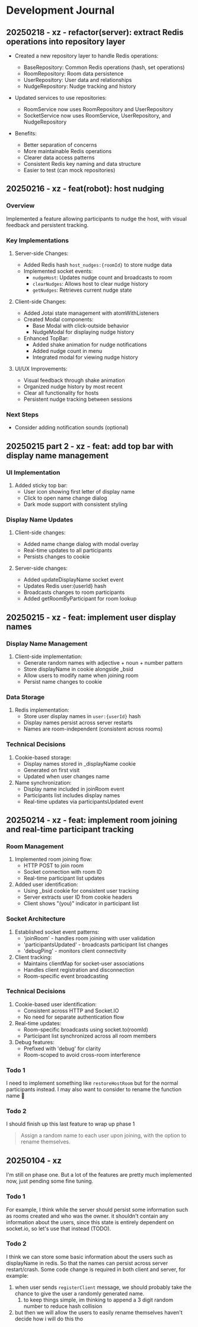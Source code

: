 # Development Journal

## 20250218 - xz - refactor(server): extract Redis operations into repository layer

- Created a new repository layer to handle Redis operations:

  - BaseRepository: Common Redis operations (hash, set operations)
  - RoomRepository: Room data persistence
  - UserRepository: User data and relationships
  - NudgeRepository: Nudge tracking and history

- Updated services to use repositories:

  - RoomService now uses RoomRepository and UserRepository
  - SocketService now uses RoomService, UserRepository, and NudgeRepository

- Benefits:
  - Better separation of concerns
  - More maintainable Redis operations
  - Clearer data access patterns
  - Consistent Redis key naming and data structure
  - Easier to test (can mock repositories)

## 20250216 - xz - feat(robot): host nudging

### Overview

Implemented a feature allowing participants to nudge the host, with visual feedback and persistent tracking.

### Key Implementations

1. Server-side Changes:

   - Added Redis hash `host_nudges:{roomId}` to store nudge data
   - Implemented socket events:
     - `nudgeHost`: Updates nudge count and broadcasts to room
     - `clearNudges`: Allows host to clear nudge history
     - `getNudges`: Retrieves current nudge state

2. Client-side Changes:

   - Added Jotai state management with atomWithListeners
   - Created Modal components:
     - Base Modal with click-outside behavior
     - NudgeModal for displaying nudge history
   - Enhanced TopBar:
     - Added shake animation for nudge notifications
     - Added nudge count in menu
     - Integrated modal for viewing nudge history

3. UI/UX Improvements:
   - Visual feedback through shake animation
   - Organized nudge history by most recent
   - Clear all functionality for hosts
   - Persistent nudge tracking between sessions

### Next Steps

- Consider adding notification sounds (optional)

## 20250215 part 2 - xz - feat: add top bar with display name management

### UI Implementation

1. Added sticky top bar:
   - User icon showing first letter of display name
   - Click to open name change dialog
   - Dark mode support with consistent styling

### Display Name Updates

1. Client-side changes:

   - Added name change dialog with modal overlay
   - Real-time updates to all participants
   - Persists changes to cookie

2. Server-side changes:
   - Added updateDisplayName socket event
   - Updates Redis user:{userId} hash
   - Broadcasts changes to room participants
   - Added getRoomByParticipant for room lookup

## 20250215 - xz - feat: implement user display names

### Display Name Management

1. Client-side implementation:
   - Generate random names with adjective + noun + number pattern
   - Store displayName in cookie alongside \_bsid
   - Allow users to modify name when joining room
   - Persist name changes to cookie

### Data Storage

1. Redis implementation:
   - Store user display names in `user:{userId}` hash
   - Display names persist across server restarts
   - Names are room-independent (consistent across rooms)

### Technical Decisions

1. Cookie-based storage:
   - Display names stored in \_displayName cookie
   - Generated on first visit
   - Updated when user changes name
2. Name synchronization:
   - Display name included in joinRoom event
   - Participants list includes display names
   - Real-time updates via participantsUpdated event

## 20250214 - xz - feat: implement room joining and real-time participant tracking

### Room Management

1. Implemented room joining flow:
   - HTTP POST to join room
   - Socket connection with room ID
   - Real-time participant list updates
2. Added user identification:
   - Using \_bsid cookie for consistent user tracking
   - Server extracts user ID from cookie headers
   - Client shows "(you)" indicator in participant list

### Socket Architecture

1. Established socket event patterns:
   - 'joinRoom' - handles room joining with user validation
   - 'participantsUpdated' - broadcasts participant list changes
   - 'debugPing' - monitors client connectivity
2. Client tracking:
   - Maintains clientMap for socket-user associations
   - Handles client registration and disconnection
   - Room-specific event broadcasting

### Technical Decisions

1. Cookie-based user identification:
   - Consistent across HTTP and Socket.IO
   - No need for separate authentication flow
2. Real-time updates:
   - Room-specific broadcasts using socket.to(roomId)
   - Participant list synchronized across all room members
3. Debug features:
   - Prefixed with 'debug' for clarity
   - Room-scoped to avoid cross-room interference

### Todo 1

I need to implement something like `restoreHostRoom` but for the normal participants instead.
I may also want to consider to rename the function name :thinking:

### Todo 2

I should finish up this last feature to wrap up phase 1

> Assign a random name to each user upon joining, with the option to rename themselves.

## 20250104 - xz

I'm still on phase one. But a lot of the features are pretty much implemented now, just pending some fine tuning.

### Todo 1

For example, I think while the server should persist some information such as rooms created and who was the owner. it shouldn't contain any information about the users, since this state is entirely dependent on socket.io, so let's use that instead (TODO).

### Todo 2

I think we can store some basic information about the users
such as displayName in redis. So that the names can persist
across server restart/crash. Some code change is required in
both client and server, for example:

1. when user sends `registerClient` message, we should
   probably take the chance to give the user a randomly
   generated name.
   1. to keep things simple, im thinking to append a 3 digit
      random number to reduce hash collision
2. but then we will allow the users to easily rename themselves
   haven't decide how i will do this tho
